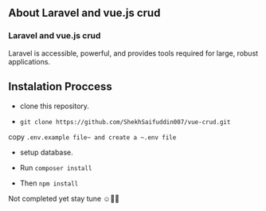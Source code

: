 
## About Laravel and vue.js crud

### Laravel and vue.js crud

Laravel is accessible, powerful, and provides tools required for large, robust applications.

## Instalation Proccess

 - clone this repository.
 
 - `git clone https://github.com/ShekhSaifuddin007/vue-crud.git`
 
 copy `.env.example file~ and create a ~.env file`
 
 - setup database.
 
 - Run `composer install`
 
 - Then `npm install`
 
 Not completed yet stay tune ☺💙💜
